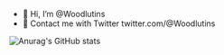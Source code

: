 - 👋 Hi, I’m @Woodlutins
- 🔗 Contact me with Twitter twitter.com/@Woodlutins

![Anurag's GitHub stats](https://github-readme-stats.vercel.app/api?username=Woodlutins&show_icons=true&theme=chartreuse-dark)

